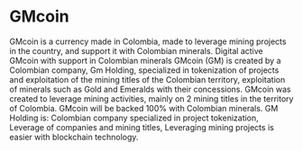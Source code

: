 # GMcoin
GMcoin is a currency made in Colombia, made to leverage mining projects in the country, and support it with Colombian minerals.
Digital active GMcoin with support in Colombian minerals GMcoin (GM) is created by a Colombian company, Gm Holding, specialized in tokenization of projects and exploitation of the mining titles of the Colombian territory, exploitation of minerals such as Gold and Emeralds with their concessions. GMcoin was created to leverage mining activities, mainly on 2 mining titles in the territory of Colombia. GMcoin will be backed 100% with Colombian minerals. GM Holding is: Colombian company specialized in project tokenization, Leverage of companies and mining titles, Leveraging mining projects is easier with blockchain technology.
